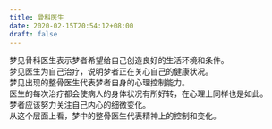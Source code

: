 ```yaml
---
title: 骨科医生
date: 2020-02-15T20:54:12+08:00
draft: false
---
```


梦见骨科医生表示梦者希望给自己创造良好的生活环境和条件。<br>
梦见医生为自己治疗，说明梦者正在关心自己的健康状况。<br>
梦见出现的整骨医生代表梦者自身的心理控制能力。<br>
医生的每次治疗都会使病人的身体状况有所好转，在心理上同样也是如此。<br>
梦者应该努力关注自己内心的细微变化。<br>
从这个层面上看，梦中的整骨医生代表精神上的控制和变化。<br>
